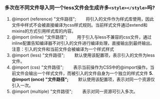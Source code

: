 ### 多次在不同文件导入同一个less文件会生成许多`<style></style>`吗?

1. @import (reference) "文件路径";
　　将引入的文件作为样式库使用，因此文件中样式不会被直接编译为css样式规则。当前样式文件通过extend和mixins的方式引用样式库的内容。
2. @import (inline) "文件路径";
　　用于引入与less不兼容的css文件，通过inline配置告知编译器不对引入的文件进行编译处理，直接输出到最终输出。注意：引入的文件和当前文件会被编译为一个样式样式
3. @import (less) "文件路径";
　　默认使用该配置项，表示引入的文件为less文件。
4. @import (css) "文件路径";
　　表示当前操作为CSS中的@import操作。当前文件会输出一个样式文件，而被引入的文件自身为一个独立的样式文件
**5. @import (once) "文件路径";**
　　默认使用该配置项，表示对同一个资源仅引入一次。
6. @import (multiple) "文件路径";
　　表示对同一资源可引入多次。
